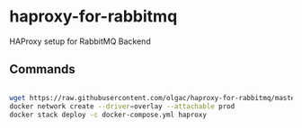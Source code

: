 # haproxy-for-rabbitmq
HAProxy setup for RabbitMQ Backend

Commands
-------------

```bash

wget https://raw.githubusercontent.com/olgac/haproxy-for-rabbitmq/master/docker-compose.yml
docker network create --driver=overlay --attachable prod
docker stack deploy -c docker-compose.yml haproxy
```
